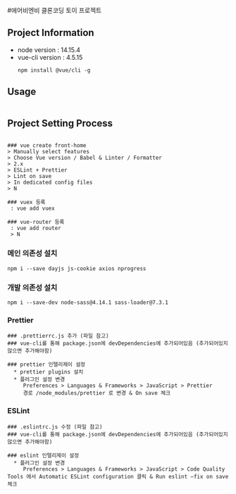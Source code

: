 #에어비엔비 클론코딩 토이 프로젝트

## Project Information

- node version : 14.15.4
- vue-cli version : 4.5.15
  ```
  npm install @vue/cli -g
  ```

## Usage

```

```

## Project Setting Process

```

### vue create front-home
> Manually select features
> Choose Vue version / Babel & Linter / Formatter
> 2.x
> ESLint + Prettier
> Lint on save
> In dedicated config files
> N

### vuex 등록
 : vue add vuex

### vue-router 등록
 : vue add router
 > N

```
### 메인 의존성 설치
```
npm i --save dayjs js-cookie axios nprogress
```

### 개발 의존성 설치
```
npm i --save-dev node-sass@4.14.1 sass-loader@7.3.1
```

### Prettier
```
### .prettierrc.js 추가 (파일 참고)
### vue-cli를 통해 package.json에 devDependencies에 추가되어있음 (추가되어있지 않으면 추가해야함)

### prettier 인텔리제이 설정
  * prettier plugins 설치
  * 플러그인 설정 변경 
     Preferences > Languages & Frameworks > JavaScript > Prettier 
     경로 /node_modules/prettier 로 변경 & On save 체크
```

### ESLint
```
### .eslintrc.js 수정 (파일 참고)
### vue-cli를 통해 package.json에 devDependencies에 추가되어있음 (추가되어있지 않으면 추가해야함)

### eslint 인텔리제이 설정
  * 플러그인 설정 변경
     Preferences > Languages & Frameworks > JavaScript > Code Quality Tools 에서 Automatic ESLint configuration 클릭 & Run eslint —fix on save 체크

```
